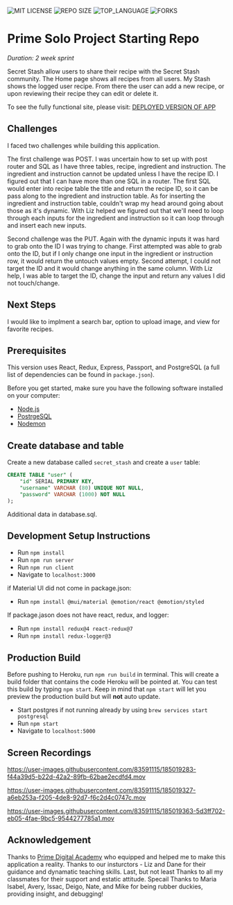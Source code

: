 
![MIT LICENSE](https://img.shields.io/github/license/scottbromander/the_marketplace.svg?style=flat-square)
![REPO SIZE](https://img.shields.io/github/repo-size/scottbromander/the_marketplace.svg?style=flat-square)
![TOP_LANGUAGE](https://img.shields.io/github/languages/top/scottbromander/the_marketplace.svg?style=flat-square)
![FORKS](https://img.shields.io/github/forks/scottbromander/the_marketplace.svg?style=social)

# Prime Solo Project Starting Repo

_Duration: 2 week sprint_

Secret Stash allow users to share their recipe with the Secret Stash community. The Home page shows all recipes from all users. My Stash shows the logged user recipe. From there the user can add a new recipe, or upon reviewing their recipe they can edit or delete it.

To see the fully functional site, please visit: [DEPLOYED VERSION OF APP](https://secure-beyond-28545.herokuapp.com/#/home)

## Challenges
I faced two challenges while building this application.

The first challenge was POST. I was uncertain how to set up with post router and SQL as I have three tables, recipe, ingredient and instruction. The ingredient and instruction cannot be updated unless I have the recipe ID. I figured out that I can have more than one SQL in a router. The first SQL would enter into recipe table the title and return the recipe ID, so it can be pass along to the ingredient and instruction table. As for inserting the ingredient and instruction table, couldn't wrap my head around going about those as it's dynamic. With Liz helped we figured out that we'll need to loop through each inputs for the ingredient and instruction so it can loop through and insert each new inputs.

Second challenge was the PUT. Again with the dynamic inputs it was hard to grab onto the ID I was trying to change. First attempted was able to grab onto the ID, but if I only change one input in the ingredient or instruction row, it would return the untouch values empty. Second attempt, I could not target the ID and it would change anything in the same column. With Liz help, I was able to target the ID, change the input and return any values I did not touch/change.

## Next Steps

I would like to implment a search bar, option to upload image, and view for favorite recipes.


## Prerequisites

This version uses React, Redux, Express, Passport, and PostgreSQL (a full list of dependencies can be found in `package.json`).

Before you get started, make sure you have the following software installed on your computer:

- [Node.js](https://nodejs.org/en/)
- [PostrgeSQL](https://www.postgresql.org/)
- [Nodemon](https://nodemon.io/)

## Create database and table

Create a new database called `secret_stash` and create a `user` table:

```SQL
CREATE TABLE "user" (
    "id" SERIAL PRIMARY KEY,
    "username" VARCHAR (80) UNIQUE NOT NULL,
    "password" VARCHAR (1000) NOT NULL
);
```

Additional data in database.sql.

## Development Setup Instructions

- Run `npm install`
- Run `npm run server`
- Run `npm run client`
- Navigate to `localhost:3000`

if Material UI did not come in package.json:
- Run `npm install @mui/material @emotion/react @emotion/styled`

If package.jason does not have react, redux, and logger:

- Run `npm install redux@4 react-redux@7`
- Run `npm install redux-logger@3`


## Production Build

Before pushing to Heroku, run `npm run build` in terminal. This will create a build folder that contains the code Heroku will be pointed at. You can test this build by typing `npm start`. Keep in mind that `npm start` will let you preview the production build but will **not** auto update.

- Start postgres if not running already by using `brew services start postgresql`
- Run `npm start`
- Navigate to `localhost:5000`


## Screen Recordings
https://user-images.githubusercontent.com/83591115/185019283-f44a39d5-b22d-42a2-89fb-62bae2ecdfd4.mov

https://user-images.githubusercontent.com/83591115/185019327-a6eb253a-f205-4de8-92d7-f6c2d4c0747c.mov

https://user-images.githubusercontent.com/83591115/185019363-5d3ff702-eb05-4fae-9bc5-9544277785a1.mov


## Acknowledgement

Thanks to [Prime Digital Academy](www.primeacademy.io) who equipped and helped me to make this application a reality. Thanks to our insturctors - Liz and Dane for their guidance and dynamatic teaching skills. Last, but not least Thanks to all my classmates for their support and estatic attitude. Specail Thanks to Maria Isabel, Avery, Issac, Deigo, Nate, and Mike for being rubber duckies, providing insight, and debugging!
